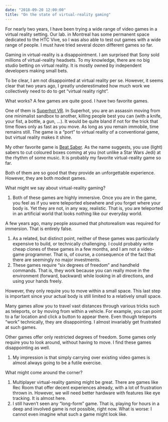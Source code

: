 ```yaml
---
date: "2018-09-20 12:00:00"
title: "On the state of virtual-reality gaming"
---
```




For nearly two years, I have been trying a wide range of video games in a virtual reality setting. Our lab. in Montreal has some permanent space dedicated to the HTC Vive, so I was also able to test out games with a wide range of people. I must have tried several dozen different games so far.

Gaming in virtual-reality is a disappointment. I am surprised that Sony sold millions of virtual-reality headsets. To my knowledge, there are no big studio betting on virtual reality. It is mostly owned by independent developers making small bets.

To be clear, I am not disappointed at virtual reality per se. However, it seems clear that two years ago, I greatly underestimated how much work we collectively need to do to get &ldquo;virtual reality right&rdquo;.

What works? A few games are quite good. I have two favorite games. 

One of them is [Superhot VR](https://www.youtube.com/watch?v=vdZJvg7rNRw). In Superhot, you are an assassin moving from one minimalist sandbox to another, killing people best you can (with a knife, your fist, a bottle, a gun, &hellip;). It would be quite bland if not for the trick that time flows only as fast as you move. As long as you remain immobile, time remains still. The game is a &ldquo;port&rdquo; to virtual reality of a conventional game, but virtual reality makes it shine.

My other favorite game is [Beat Saber](https://www.youtube.com/watch?v=gV1sw4lfwFw). As the name suggests, you use (light) sabers to cut coloured boxes coming at you (not unlike a Star Wars Jedi) at the rhythm of some music. It is probably my favorite virtual-reality game so far.

Both of them are so good that they provide an unforgettable experience. However, they are both modest games.

What might we say about virtual-reality gaming?

1. Both of these games are highly immersive. Once you are in the game, you feel as if you were teleported elsewhere and you forget where your body is. Yet they are not, in any way, realistic. That is, you are teleported in an artificial world that looks nothing like our everyday world.

A few years ago, many people assumed that photorealism was required for immersion. That is entirely false.
1. As a related, but distinct point, neither of these games was particularly expensive to build, or technically challenging. I could probably write cheap clones of these games in a few months, and I am not a video-game programmer. That is, of course, a consequence of the fact that there are seemingly no major investments.
1. These games require &ldquo;six degrees of freedom&rdquo; and handheld commands. That is, they work because you can really move in the environment (forward, backward) while looking in all directions, and using your hands freely.

However, they only require you to move within a small space. This last step is important since your actual body is still limited to a relatively small space. 

Many games allow you to travel vast distances through various tricks such as teleports, or by moving from within a vehicle. For example, you can point to a far location and click a button to appear there. Even though teleports &ldquo;work&rdquo; technically, they are disappointing. I almost invariably get frustrated at such games.

Other games offer only restricted degrees of freedom. Some games only require you to look around, without having to move. I find these games disappointing as well. 
1. My impression is that simply carrying over existing video games is almost always going to be a futile exercise.


What might come around the corner?

1. Multiplayer virtual-reality gaming might be great. There are games like Rec Room that offer decent experiences already, with a lot of frustration thrown in. However, we will need better hardware with features like eye tracking. It is almost here.
1. I still haven&rsquo;t seen any &ldquo;long-form&rdquo; game. That is, playing for hours in a deep and involved game is not possible, right now. What is worse: I cannot even imagine what such a game might look like.


